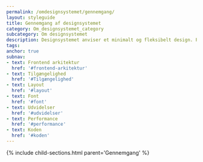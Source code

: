 ```yaml
---
permalink: /omdesignsystemet/gennemgang/
layout: styleguide
title: Gennemgang af designsystemet
category: Om_designsystemet_category
subcategory: Om designsystemet
description: Designsystemet anviser et minimalt og fleksibelt design. På de underliggende sider finder du en beskrivelse af principper og valg af løsninger bag designsystemet.
tags:
anchor: true
subnav:
- text: Frontend arkitektur
  href: '#frontend-arkitektur'
- text: Tilgængelighed
  href: '#Tilgængelighed'
- text: Layout
  href: '#layout'
- text: Font
  href: '#font'
- text: Udvidelser
  href: '#udvidelser'
- text: Performance
  href: '#performance'
- text: Koden
  href: '#koden'
---
```


{% include child-sections.html parent='Gennemgang' %}
